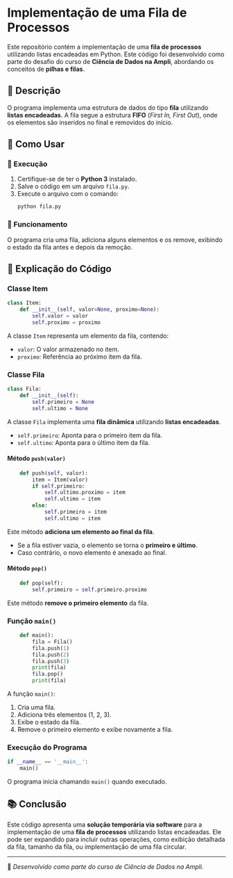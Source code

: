 # Implementação de uma Fila de Processos

Este repositório contém a implementação de uma **fila de processos** utilizando listas encadeadas em Python. Este código foi desenvolvido como parte do desafio do curso de **Ciência de Dados na Ampli**, abordando os conceitos de **pilhas e filas**.

## 📌 Descrição
O programa implementa uma estrutura de dados do tipo **fila** utilizando **listas encadeadas**. A fila segue a estrutura **FIFO** (*First In, First Out*), onde os elementos são inseridos no final e removidos do início.

## 🚀 Como Usar
### 🔧 Execução
1. Certifique-se de ter o **Python 3** instalado.
2. Salve o código em um arquivo `fila.py`.
3. Execute o arquivo com o comando:
   ```bash
   python fila.py
   ```

### 🔄 Funcionamento
O programa cria uma fila, adiciona alguns elementos e os remove, exibindo o estado da fila antes e depois da remoção.

## 📜 Explicação do Código

### **Classe Item**
```python
class Item:
    def __init__(self, valor=None, proximo=None):
        self.valor = valor
        self.proximo = proximo
```
A classe `Item` representa um elemento da fila, contendo:
- `valor`: O valor armazenado no item.
- `proximo`: Referência ao próximo item da fila.

### **Classe Fila**
```python
class Fila:
    def __init__(self):
        self.primeiro = None
        self.ultimo = None
```
A classe `Fila` implementa uma **fila dinâmica** utilizando **listas encadeadas**. 
- `self.primeiro`: Aponta para o primeiro item da fila.
- `self.ultimo`: Aponta para o último item da fila.

#### **Método `push(valor)`**
```python
    def push(self, valor):
        item = Item(valor)
        if self.primeiro:
            self.ultimo.proximo = item
            self.ultimo = item
        else:
            self.primeiro = item
            self.ultimo = item
```
Este método **adiciona um elemento ao final da fila**.
- Se a fila estiver vazia, o elemento se torna o **primeiro e último**.
- Caso contrário, o novo elemento é anexado ao final.

#### **Método `pop()`**
```python
    def pop(self):
        self.primeiro = self.primeiro.proximo
```
Este método **remove o primeiro elemento** da fila.

### **Função `main()`**
```python
    def main():
        fila = Fila()
        fila.push(1)
        fila.push(2)
        fila.push(3)
        print(fila)
        fila.pop()
        print(fila)
```
A função `main()`:
1. Cria uma fila.
2. Adiciona três elementos (1, 2, 3).
3. Exibe o estado da fila.
4. Remove o primeiro elemento e exibe novamente a fila.

### **Execução do Programa**
```python
if __name__ == '__main__':
    main()
```
O programa inicia chamando `main()` quando executado.

## 📚 Conclusão
Este código apresenta uma **solução temporária via software** para a implementação de uma **fila de processos** utilizando listas encadeadas. Ele pode ser expandido para incluir outras operações, como exibição detalhada da fila, tamanho da fila, ou implementação de uma fila circular.

---
🔹 *Desenvolvido como parte do curso de Ciência de Dados na Ampli.*
